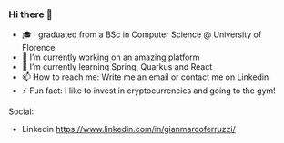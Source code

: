 ### Hi there 👋

- 🎓 I graduated from a BSc in Computer Science @ University of Florence
- 🔭 I’m currently working on an amazing platform
- 🌱 I’m currently learning Spring, Quarkus and React
- 📫 How to reach me: Write me an email or contact me on Linkedin
- ⚡ Fun fact: I like to invest in cryptocurrencies and going to the gym!

Social:
- Linkedin https://www.linkedin.com/in/gianmarcoferruzzi/
